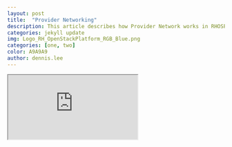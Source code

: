 ```yaml
---
layout: post
title:  "Provider Networking"
description: This article describes how Provider Network works in RHOSP. Provider Network allows an instance to uses provider network that connects to the physical network infrastructure via layer-2 (bridging/switching).
categories: jekyll update
img: Logo_RH_OpenStackPlatform_RGB_Blue.png
categories: [one, two]
color: A9A9A9
author: dennis.lee
---
```




<iframe src="https://docs.google.com/document/d/e/2PACX-1vS_OMAsvueZnNEvIjE7VLw1NDYe2kriK15V84GMctyQC2zZj8R-QrCwn-UkpELcX8ZJHFLMmIyFVKT4/pub?embedded=true"></iframe>


